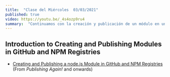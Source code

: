 ```yaml
---
title:  "Clase del Miércoles  03/03/2021"
published: true
video: https://youtu.be/_4s4ozp9ru4
summary:  "Continuamos con la creación y publicación de un módulo en un Registry"  
---
```



## Introduction to Creating and Publishing  Modules in GitHub and NPM Registries

* [Creating and Publishing a node.js Module in GitHub and NPM Registries]({{site.baseurl}}/assets/temas/introduccion-a-javascript/creating-and-publishing-npm-module##publishing-again) (From *Publishing Again!* and onwards)

